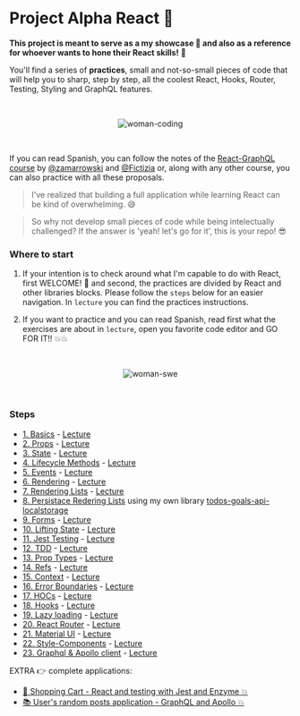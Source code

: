 # Project Alpha React 🦄 
**This project is meant to serve as a my showcase 💅 and also as a reference for whoever wants to hone their React skills!** 🚀

You'll find a series of **practices**, small and not-so-small pieces of code that will help you to sharp, step by step, all the coolest React, Hooks, Router, Testing, Styling and GraphQL features.

<br>
    <p align="center">
        <img src='https://media.giphy.com/media/3oEdv2vgyPH1PVeS2I/giphy.gif' alt="woman-coding"/>
    </p>
</br>

If you can read Spanish, you can follow the notes of the [React-GraphQL course](https://github.com/zamarrowski/Curso-React-Redux) by [@zamarrowski](https://github.com/zamarrowski) and [@Fictizia](https://github.com/Fictizia) or, along with any other course, you can also practice with all these proposals.

> I've realized that building a full application while learning React can be kind of overwhelming. 😅

> So why not develop small pieces of code while being intelectually challenged? If the answer is 'yeah! let's go for it', this is your repo! 😎

### Where to start
1. If your intention is to check around what I'm capable to do with React, first WELCOME! 🥰 and second, the practices are divided by React and other libraries blocks. 
Please follow the `steps` below for an easier navigation. In `lecture` you can find the practices instructions.

2. If you want to practice and you can read Spanish, read first what the exercises are about in `lecture`, open you favorite code editor and GO FOR IT!! 💥💥

<br>
<p align="center">
    <img src='https://media.giphy.com/media/ekjmhJUGHJm7FC4Juo/giphy-downsized.gif' alt="woman-swe"/>
</p>
</br>

### Steps

- [1. Basics](https://github.com/KoolTheba/projectAlpha_react/tree/master/src/components/1.basics) - [Lecture](https://github.com/zamarrowski/Curso-React-Redux/blob/master/modulo2/render.md)
- [2. Props](https://github.com/KoolTheba/projectAlpha_react/tree/master/src/components/2.props) - [Lecture](https://github.com/zamarrowski/Curso-React-Redux/blob/master/modulo2/props.md)
- [3. State](https://github.com/KoolTheba/projectAlpha_react/tree/master/src/components/3.state) - [Lecture](https://github.com/zamarrowski/Curso-React-Redux/blob/master/modulo2/state.md)
- [4. Lifecycle Methods](https://github.com/KoolTheba/projectAlpha_react/tree/master/src/components/4.lifeCycle) - [Lecture](https://github.com/zamarrowski/Curso-React-Redux/blob/master/modulo2/lifecycle.md)
- [5. Events](https://github.com/KoolTheba/projectAlpha_react/tree/master/src/components/5.events) - [Lecture](https://github.com/zamarrowski/Curso-React-Redux/blob/master/modulo2/events.md)
- [6. Rendering](https://github.com/KoolTheba/projectAlpha_react/tree/master/src/components/6.rendering) - [Lecture](https://github.com/zamarrowski/Curso-React-Redux/blob/master/modulo2/conditionalRender.md)
- [7. Rendering Lists](https://github.com/KoolTheba/projectAlpha_react/tree/master/src/components/7.renderingLists) - [Lecture](https://github.com/zamarrowski/Curso-React-Redux/blob/master/modulo2/renderList.md)
- [8. Persistace Redering Lists](https://github.com/KoolTheba/projectAlpha_react/tree/master/src/components/8.persistance_renderingLists) using my own library [todos-goals-api-localstorage](https://github.com/KoolTheba/todos-goals-api-localstorage)
- [9. Forms](https://github.com/KoolTheba/projectAlpha_react/tree/master/src/components/9.forms) - [Lecture](https://github.com/zamarrowski/Curso-React-Redux/blob/master/modulo2/forms.md)
- [10. Lifting State](https://github.com/KoolTheba/projectAlpha_react/tree/master/src/components/10.liftingState) - [Lecture](https://github.com/zamarrowski/Curso-React-Redux/blob/master/modulo2/state2.md)
- [11. Jest Testing](https://github.com/KoolTheba/projectAlpha_react/tree/master/src/components/11.jestTesting) - [Lecture](https://github.com/zamarrowski/Curso-React-Redux/blob/master/testing/jest.md)
- [12. TDD](https://github.com/KoolTheba/projectAlpha_react/tree/master/src/components/12.tdd) - [Lecture](https://github.com/zamarrowski/Curso-React-Redux/blob/master/testing/unit.md)
- [13. Prop Types](https://github.com/KoolTheba/projectAlpha_react/tree/master/src/components/13.propTypes) - [Lecture](https://github.com/zamarrowski/Curso-React-Redux/blob/master/modulo3/proptypes.md)
- [14. Refs](https://github.com/KoolTheba/projectAlpha_react/tree/master/src/components/14.refs) - [Lecture](https://github.com/zamarrowski/Curso-React-Redux/blob/master/modulo3/refs.md)
- [15. Context](https://github.com/KoolTheba/projectAlpha_react/tree/master/src/components/15.context) - [Lecture](https://github.com/zamarrowski/Curso-React-Redux/blob/master/modulo3/context.md)
- [16. Error Boundaries](https://github.com/KoolTheba/projectAlpha_react/tree/master/src/components/16.errorBoundaries) - [Lecture](https://github.com/zamarrowski/Curso-React-Redux/blob/master/modulo3/errorboundaries.md)
- [17. HOCs](https://github.com/KoolTheba/projectAlpha_react/tree/master/src/components/17.hocs) - [Lecture](https://github.com/zamarrowski/Curso-React-Redux/blob/master/modulo3/hoc.md)
- [18. Hooks](https://github.com/KoolTheba/projectAlpha_react/tree/master/src/components/18.hooks) - [Lecture](https://github.com/zamarrowski/Curso-React-Redux/blob/master/modulo3/hooks.md)
- [19. Lazy loading](https://github.com/KoolTheba/projectAlpha_react/tree/master/src/components/19.lazy) - [Lecture](https://github.com/zamarrowski/Curso-React-Redux/blob/master/modulo3/lazySuspense.md)
- [20. React Router](https://github.com/KoolTheba/projectAlpha_react/tree/master/src/components/20.router) - [Lecture](https://github.com/zamarrowski/Curso-React-Redux/blob/master/modulo4/react-router.md)
- [21. Material UI](https://github.com/KoolTheba/projectAlpha_react/tree/master/src/components/21.materialUI) - [Lecture](https://github.com/zamarrowski/Curso-React-Redux/blob/master/modulo4/material-ui.md)
- [22. Style-Components](https://github.com/KoolTheba/projectAlpha_react/tree/master/src/components/22.styled-components) - [Lecture](https://github.com/zamarrowski/Curso-React-Redux/blob/master/modulo4/styled-components.md)
- [23. Graphql & Apollo client](https://github.com/KoolTheba/projectAlpha_react/tree/master/src/components/23.graphql_apollo) - [Lecture](https://github.com/zamarrowski/Curso-React-Redux/blob/master/graphql/intro.md)

EXTRA 👉 complete applications:
- [🛒 Shopping Cart - React and testing with Jest and Enzyme 💥](https://github.com/KoolTheba/shopping-cart-react)
- [📚 User's random posts application - GraphQL and Apollo 💥](https://github.com/KoolTheba/graphql-apollo-users-posts)





